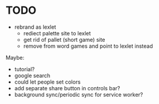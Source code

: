 # TODO

- rebrand as lexlet
  - rediect palette site to lexlet
  - get rid of pallet (short game) site
  - remove from word games and point to lexlet instead

Maybe:

- tutorial?
- google search
- could let people set colors
- add separate share button in controls bar?
- background sync/periodic sync for service worker?

